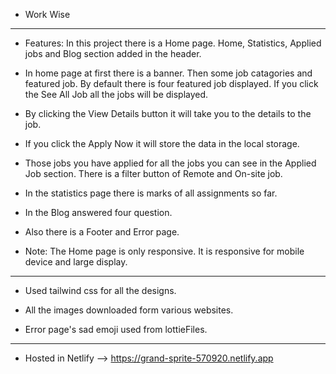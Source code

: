 * Work Wise

<hr>

* Features: In this project there is a Home page. Home, Statistics, Applied jobs and Blog section added in the header.
* In home page at first there is a banner. Then some job catagories and featured job. By default there is four featured job displayed. If you click the See All Job all the jobs will be displayed. 
* By clicking the View Details button it will take you to the details to the job.
* If you click the Apply Now it will store the data in the local storage.
* Those jobs you have applied for all the jobs you can see in the Applied Job section. There is a filter button of Remote and On-site job.
* In the statistics page there is marks of all assignments so far.
* In the Blog answered four question. 
* Also there is a Footer and Error page.        

* Note: The Home page is only responsive. It is responsive for mobile device and large display.

<hr>

* Used tailwind css for all the designs. 

* All the images downloaded form various websites.

* Error page's sad emoji used from lottieFiles.

<hr>

* Hosted in Netlify --> https://grand-sprite-570920.netlify.app
